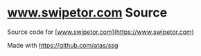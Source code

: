 # www.swipetor.com Source

Source code for [www.swipetor.com](https://www.swipetor.com)

Made with https://github.com/atas/ssg
